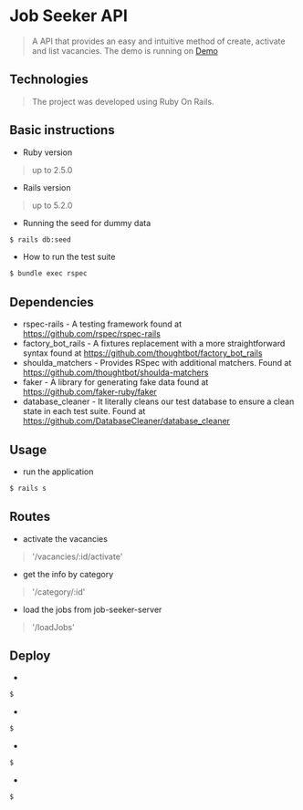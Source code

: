 # Job Seeker API

>A API that provides an easy and intuitive method of create, activate and list vacancies.
The demo is running on [Demo]()

## Technologies
> The project was developed using Ruby On Rails.

## Basic instructions

* Ruby version
> up to 2.5.0

* Rails version
> up to 5.2.0

* Running the seed for dummy data
```bash
$ rails db:seed
```
* How to run the test suite
```bash
$ bundle exec rspec
```


## Dependencies
* rspec-rails - A testing framework found at https://github.com/rspec/rspec-rails
* factory_bot_rails - A fixtures replacement with a more straightforward syntax found at https://github.com/thoughtbot/factory_bot_rails
* shoulda_matchers - Provides RSpec with additional matchers. Found at https://github.com/thoughtbot/shoulda-matchers
* faker - A library for generating fake data found at https://github.com/faker-ruby/faker
* database_cleaner - It literally cleans our test database to ensure a clean state in each test suite. Found at https://github.com/DatabaseCleaner/database_cleaner

## Usage

* run the application
```bash
$ rails s
```

## Routes

* activate the vacancies 
> '/vacancies/:id/activate'
* get the info by category 
> '/category/:id'
* load the jobs from job-seeker-server
>'/loadJobs'

## Deploy

* 

```bash
$ 
```
* 
```bash
$ 
```
* 
```bash
$ 
```
* 
```bash
$ 
```